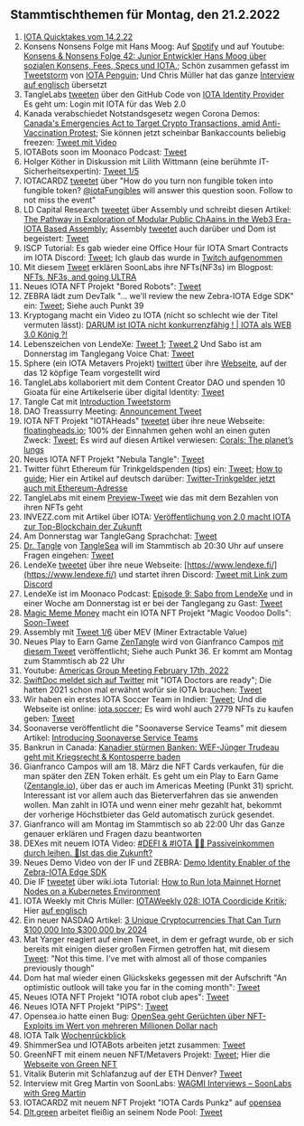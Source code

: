 ## Stammtischthemen für Montag, den 21.2.2022

1. [IOTA Quicktakes vom 14.2.22](https://www.youtube.com/watch?v=PAQEKCt4-h8)
2. Konsens Nonsens Folge mit Hans Moog: Auf [Spotify](https://open.spotify.com/episode/5IDJ7oQiRoKSPuuRrgV1aO) und auf Youtube: [Konsens & Nonsens Folge 42: Junior Entwickler Hans Moog über sozialen Konsens, Fees, Specs und IOTA.](https://www.youtube.com/watch?v=4HNPlMsHQmw); Schön zusammen gefasst im [Tweetstorm](https://twitter.com/iota_penguin/status/1493644903900930053?s=20&t=qxU22Z-dop-YRpxwKXMp6w) von [IOTA Penguin](https://twitter.com/iota_penguin); Und Chris Müller hat das ganze [Interview auf englisch](https://www.youtube.com/watch?v=hIU2NVMJ7gg&t=16s) übersetzt
3. TangleLabs [tweeten](https://twitter.com/Tangle_Labs/status/1493337349161472000?s=20&t=Cc16b8qZNYZgwprkTck_fA) über den GitHub Code von [IOTA Identity Provider](https://github.com/cambriota/iota-identity-provider) Es geht um: Login mit IOTA für das Web 2.0
4. Kanada verabschiedet Notstandsgesetz wegen Corona Demos: [Canada's Emergencies Act to Target Crypto Transactions, amid Anti-Vaccination Protest](https://blockchain.news/news/canadas-emergencies-act-to-target-crypto-transactions-amid-anti-vaccination-protest); Sie können jetzt scheinbar Bankaccounts beliebig freezen: [Tweet mit Video](https://twitter.com/MartiniGuyYT/status/1493496975324598272?s=20&t=Cc16b8qZNYZgwprkTck_fA)
5. IOTABots soon im Moonaco Podcast: [Tweet](https://twitter.com/MoonacoPodcast/status/1493575837584695307?s=20&t=59riyXmT0zcIpMPioj9mpA)
6. Holger Köther in Diskussion mit Lilith Wittmann (eine berühmte IT-Sicherheitsexpertin): [Tweet 1/5](https://twitter.com/HolgerKoether/status/1493523285249777666?s=20&t=59riyXmT0zcIpMPioj9mpA) 
7. IOTACARDZ [tweetet](https://twitter.com/NFTiotacardz/status/1493546910355009537?s=20&t=59riyXmT0zcIpMPioj9mpA) über "How do you turn non fungible token into fungible token? [@iotaFungibles](https://twitter.com/iotaFungibles) will answer this question soon. Follow to not miss the event"
8. LD Capital Research [tweetet](https://twitter.com/LD_Capital/status/1493621768988532738?s=20&t=qxU22Z-dop-YRpxwKXMp6w) über Assembly und schreibt diesen Artikel: [The Pathway in Exploration of Modular Public ChAains in the Web3 Era- IOTA Based Assembly](https://medium.com/ld-capital/the-pathway-in-exploration-of-modular-public-chaains-in-the-web3-era-iota-based-assembly-38ddc06e1b3b); Assembly [tweetet](https://twitter.com/assembly_net/status/1493616230711889923?s=20&t=qxU22Z-dop-YRpxwKXMp6w) auch darüber und Dom ist begeistert: [Tweet](https://twitter.com/DomSchiener/status/1493610948279640075?s=20&t=qxU22Z-dop-YRpxwKXMp6w)
9. ISCP Tutorial: Es gab wieder eine Office Hour für IOTA Smart Contracts im IOTA Discord: [Tweet](https://twitter.com/assembly_net/status/1493223973307523076?s=20&t=59riyXmT0zcIpMPioj9mpA); Ich glaub das wurde in [Twitch aufgenommen](https://www.twitch.tv/videos/1299886409)
10. Mit diesem [Tweet](https://twitter.com/soon_labs/status/1493633125615763457?s=20&t=qxU22Z-dop-YRpxwKXMp6w) erklären SoonLabs ihre NFTs(NF3s) im Blogpost: [NFTs, NF3s, and going ULTRA](https://soonlabs.medium.com/nfts-nf3s-and-going-ultra-81a7f97bea4f)
11. Neues IOTA NFT Projekt "Bored Robots": [Tweet](https://twitter.com/BoredRobot_io/status/1493879795343634434?s=20&t=qxU22Z-dop-YRpxwKXMp6w)
12. ZEBRA lädt zum DevTalk "... we'll review the new Zebra-IOTA Edge SDK" ein: [Tweet](https://twitter.com/ZebraDevs/status/1493677497979920385?s=20&t=qxU22Z-dop-YRpxwKXMp6w); Siehe auch Punkt 39
13. Kryptogang macht ein Video zu IOTA (nicht so schlecht wie der Titel vermuten lässt): [DARUM ist IOTA nicht konkurrenzfähig ! | IOTA als WEB 3.0 König ?!](https://www.youtube.com/watch?v=1M_EE9WCuTk)
14. Lebenszeichen von LendeXe: [Tweet 1](https://twitter.com/LendeXeFinance/status/1493938418329477125?s=20&t=qxU22Z-dop-YRpxwKXMp6w); [Tweet 2](https://twitter.com/LendeXeFinance/status/1494206731727118337?s=20&t=jCQs-YagX5fEOFo2Xyl5qQ) Und Sabo ist am Donnerstag im Tanglegang Voice Chat: [Tweet](https://twitter.com/GangTangleTalk/status/1494283809897988103)
15. Sphere (ein IOTA Metavers Projekt) [twittert](https://twitter.com/Sphere_Hub_io/status/1493936588660912128?s=20&t=qxU22Z-dop-YRpxwKXMp6w) über ihre [Webseite](https://sphere-hub.io/team/), auf der das 12 köpfige Team vorgestellt wird
16. TangleLabs kollaboriert mit dem Content Creator DAO und spenden 10 Gioata für eine Artikelserie über digital Identity: [Tweet](https://twitter.com/Tangle_Labs/status/1493646193418723332?s=20&t=qxU22Z-dop-YRpxwKXMp6w)
17. Tangle Cat mit [Introduction Tweetstorm](https://twitter.com/tangle_cat/status/1480963550092922882?s=20&t=qxU22Z-dop-YRpxwKXMp6w)
18. DAO Treassurry Meeting: [Announcement Tweet](https://twitter.com/PhyloIota/status/1493969244026978312?s=20&t=qxU22Z-dop-YRpxwKXMp6w)
19. IOTA NFT Projekt "IOTAHeads" [tweetet](https://twitter.com/IotaHeads/status/1494058680857374720?s=20&t=jCQs-YagX5fEOFo2Xyl5qQ) über ihre neue Webseite: [floatingheads.io](https://floatingheads.io/); 100% der Einnahmen gehen wohl an einen guten Zweck: [Tweet](https://twitter.com/IotaHeads/status/1495417111296057344?s=20&t=_j6poQZToM1Q22R-KHVnlg); Es wird auf diesen Artikel verwiesen: [Corals: The planet’s lungs](https://medium.com/@FloatingHeads/corals-the-planets-lungs-5d6f0e1bd3f6)
20. Neues IOTA NFT Projekt "Nebula Tangle": [Tweet](https://twitter.com/NebulaTangle/status/1494017650380480519?s=20&t=jCQs-YagX5fEOFo2Xyl5qQ)
21. Twitter führt Ethereum für Trinkgeldspenden (tips) ein: [Tweet](https://twitter.com/TwitterSupport/status/1494008973581856768); [How to guide](https://help.twitter.com/de/using-twitter/tips); Hier ein Artikel auf deutsch darüber: [Twitter-Trinkgelder jetzt auch mit Ethereum-Adresse](https://www.btc-echo.de/schlagzeilen/nach-bitcoin-twitter-trinkgelder-jetzt-mit-ethereum-135252/)
22. TangleLabs mit einem [Preview-Tweet](https://twitter.com/adam_unchained/status/1494216746491805696?s=20&t=jCQs-YagX5fEOFo2Xyl5qQ) wie das mit dem Bezahlen von ihren NFTs geht
23. INVEZZ.com mit Artikel über IOTA: [Veröffentlichung von 2.0 macht IOTA zur Top-Blockchain der Zukunft](https://invezz.com/de/news/2022/02/16/veroffentlichung-von-2-0-macht-iota-zur-top-blockchain-der-zukunft/)
24. Am Donnerstag war TangleGang Sprachchat: [Tweet](https://twitter.com/GangTangleTalk/status/1494242801374187525?s=20)
25. [Dr. Tangle](https://twitter.com/dr_tangle) von [TangleSea](https://twitter.com/TangleSeaDeFi) will im Stammtisch ab 20:30 Uhr auf unsere Fragen eingehen: [Tweet](https://twitter.com/Vrom14286662/status/1494217047013830658?s=20)
26. LendeXe [tweetet](https://twitter.com/LendeXeFinance/status/1494261177165225985?s=20) über ihre neue Webseite: [https://www.lendexe.fi/](https://www.lendexe.fi/) und startet ihren Discord: [Tweet mit Link zum Discord](https://twitter.com/MoonacoPodcast/status/1494285624500760577?s=20)
27. LendeXe ist im Moonaco Podcast: [Episode 9: Sabo from LendeXe](https://open.spotify.com/episode/12TuQQDyc0LKY7IWoDKuCH?si=AX4WCajrSuOFoBYGYAauug&nd=1) und in einer Woche am Donnerstag ist er bei der Tanglegang zu Gast: [Tweet](https://twitter.com/GangTangleTalk/status/1494283809897988103?s=20)
28. [Magic Meme Money](https://twitter.com/Magic_MemeMoney) macht ein IOTA NFT Projekt "Magic Voodoo Dolls": [Soon-Tweet](https://twitter.com/Magic_MemeMoney/status/1494184482903138308?s=20)
29. Assembly mit [Tweet 1/6](https://twitter.com/assembly_net/status/1494265540050927617?s=20&t=TMc6Q2ik2ZGSXyB9UkUcSg) über MEV (Miner Extractable Value)
30. Neues Play to Earn Game [ZenTangle](https://zentangle.io/) wird von Gianfranco Campos [mit diesem Tweet](https://twitter.com/hassping/status/1494241307694231554?s=20&t=TMc6Q2ik2ZGSXyB9UkUcSg) veröffentlicht; Siehe auch Punkt 36. Er kommt am Montag zum Stammtisch ab 22 Uhr
31. Youtube: [Americas Group Meeting February 17th, 2022](https://www.youtube.com/watch?v=QTFdQ4epQSY)
32. [SwiftDoc meldet sich auf Twitter](https://twitter.com/SwiftDoc_/status/1494364181151113216?s=20&t=RMGsgdYbFVUxL_Zi7bhLFA) mit "IOTA Doctors are ready"; Die hatten 2021 schon mal erwähnt wofür sie IOTA brauchen: [Tweet](https://twitter.com/SwiftDoc_/status/1421549635403845636?s=20&t=RMGsgdYbFVUxL_Zi7bhLFA)
33. Wir haben ein erstes IOTA Soccer Team in Indien: [Tweet](https://twitter.com/IOTASoccerTeam/status/1494363520292380680?s=20&t=mY4s-fltAxrQYSpvxBj_3g); Und die Webseite ist online: [iota.soccer](https://iota.soccer/); Es wird wohl auch 2779 NFTs zu kaufen geben: [Tweet](https://twitter.com/IOTASoccerTeam/status/1494905012358565890?s=20&t=CIr45hy-zn29AeP7l5dI1w)
34. Soonaverse veröffentlicht die "Soonaverse Service Teams" mit diesem Artikel: [Introducing Soonaverse Service Teams](https://soonlabs.medium.com/introducing-soonaverse-service-teams-f762196ebad7)
35. Bankrun in Canada: [Kanadier stürmen Banken: WEF-Jünger Trudeau geht mit Kriegsrecht & Kontosperre baden](https://www.wochenblick.at/welt/kanadier-stuermen-banken-wef-juenger-trudeau-geht-mit-kriegsrecht-kontosperre-baden/?s=08)
36. Gianfranco Campos will am 18. März die NFT Cards verkaufen, für die man später den ZEN Token erhält. Es geht um ein Play to Earn Game ([Zentangle.io](https://zentangle.io/)), über das er auch im Americas Meeting (Punkt 31) spricht. Interessant ist vor allem auch das Bieterverfahren das sie anwenden wollen. Man zahlt in IOTA und wenn einer mehr gezahlt hat, bekommt der vorherige Höchstbieter das Geld automatisch zurück gesendet. 
37. Gianfranco will am Montag im Stammtisch so ab 22:00 Uhr das Ganze genauer erklären und Fragen dazu beantworten
38. DEXes mit neuem IOTA Video: [#DEFI & #IOTA 🤜🤛 Passiveinkommen durch leihen. 🦾Ist das die Zukunft?](https://www.youtube.com/watch?v=vGUZAxtgsnM&feature=youtu.be)
39. Neues Demo Video von der IF und ZEBRA: [Demo Identity Enabler of the Zebra-IOTA Edge SDK](https://www.youtube.com/watch?v=UdYrlMgdy5g)
40. Die IF [tweetet](https://twitter.com/iota/status/1494627792083902465) über wiki.iota Tutorial: [How to Run Iota Mainnet Hornet Nodes on a Kubernetes Environment](https://wiki.iota.org/chrysalis-docs/tutorials/mainnet_hornet_node_k8s)
41. IOTA Weekly mit Chris Müller: [IOTAWeekly 028: IOTA Coordicide Kritik](https://www.youtube.com/watch?v=fqM5aTeh-iE&feature=youtu.be); Hier [auf englisch](https://www.youtube.com/watch?v=dx7aflxI570)
42. Ein neuer NASDAQ Artikel: [3 Unique Cryptocurrencies That Can Turn $100,000 Into $300,000 by 2024](https://www.nasdaq.com/articles/3-unique-cryptocurrencies-that-can-turn-%24100000-into-%24300000-by-2024)
43. Mat Yarger reagiert auf einen Tweet, in dem er gefragt wurde, ob er sich bereits mit einigen dieser großen Firmen getroffen hat, mit diesem [Tweet](https://twitter.com/Mat_Yarger/status/1492286740991815683?s=20): "Not this time. I’ve met with almost all of those companies previously though" 
44. Dom hat mal wieder einen Glückskeks gegessen mit der Aufschrift "An optimistic outlook will take you far in the coming month": [Tweet](https://twitter.com/DomSchiener/status/1494776411227308035?s=20&t=kFXCAV8-SPErnqw0bFUB1Q)
45. Neues IOTA NFT Projekt "IOTA robot club apes": [Tweet](https://twitter.com/IotaApes/status/1495112946841759756?s=20&t=KlVA6M1B-n2X_FbyeKqRmA)
46. Neues IOTA NFT Projekt "PIPS": [Tweet](https://twitter.com/_illriz_/status/1494411315615612928?s=20&t=KlVA6M1B-n2X_FbyeKqRmA)
47. Opensea.io hatte einen Bug: [OpenSea geht Gerüchten über NFT-Exploits im Wert von mehreren Millionen Dollar nach](https://www.kreuznacher-rundschau.de/opensea-geht-geruechten-ueber-nft-exploits-im-wert-von-mehreren-millionen-dollar-nach/)
48. IOTA Talk [Wochenrückblick](https://www.iota-talk.com/index.php?article/160-wochenr%C3%BCckblick-vom-13-bis-19-februar-2022/)
49. ShimmerSea und IOTABots arbeiten jetzt zusammen: [Tweet](https://twitter.com/ShimmerSeaDefi/status/1495352530322145281?s=20&t=cq1VvW9FmROqR1l7rV5a2A)
50. GreenNFT mit einem neuen NFT/Metavers Projekt: [Tweet](https://twitter.com/CastersOfGaia/status/1495356644611575812?s=20&t=CiijgEUKjv1t1WhaA4xWdw); Hier die [Webseite von Green NFT](https://greennfts.co.uk/)
51. Vitalik Buterin mit Schlafanzug auf der ETH Denver? [Tweet](https://twitter.com/army_shiba/status/1495399132147630089?s=20&t=CiijgEUKjv1t1WhaA4xWdw)
52. Interview mit Greg Martin von SoonLabs: [WAGMI Interviews – SoonLabs with Greg Martin](https://iotahispano.com/wagmi-interviews-soonlabs-with-greg-martin/)
53. IOTACARDZ mit neuem NFT Projekt "IOTA Cards Punkz" auf [opensea](https://opensea.io/collection/iotacardz-punkz)
54. [Dlt.green](https://twitter.com/dlt_green) arbeitet fleißig an seinem Node Pool: [Tweet](https://twitter.com/dlt_green/status/1495367110339534849?s=20&t=CiijgEUKjv1t1WhaA4xWdw)

